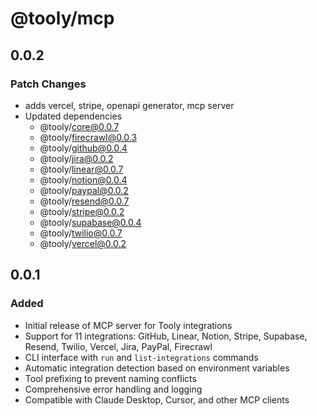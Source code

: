 # @tooly/mcp

## 0.0.2

### Patch Changes

- adds vercel, stripe, openapi generator, mcp server
- Updated dependencies
  - @tooly/core@0.0.7
  - @tooly/firecrawl@0.0.3
  - @tooly/github@0.0.4
  - @tooly/jira@0.0.2
  - @tooly/linear@0.0.7
  - @tooly/notion@0.0.4
  - @tooly/paypal@0.0.2
  - @tooly/resend@0.0.7
  - @tooly/stripe@0.0.2
  - @tooly/supabase@0.0.4
  - @tooly/twilio@0.0.7
  - @tooly/vercel@0.0.2

## 0.0.1

### Added

- Initial release of MCP server for Tooly integrations
- Support for 11 integrations: GitHub, Linear, Notion, Stripe, Supabase, Resend, Twilio, Vercel, Jira, PayPal, Firecrawl
- CLI interface with `run` and `list-integrations` commands
- Automatic integration detection based on environment variables
- Tool prefixing to prevent naming conflicts
- Comprehensive error handling and logging
- Compatible with Claude Desktop, Cursor, and other MCP clients
